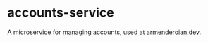 # accounts-service

A microservice for managing accounts, used at [armenderoian.dev](https://accounts.armenderoian.dev).